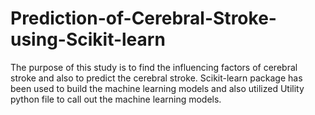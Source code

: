# Prediction-of-Cerebral-Stroke-using-Scikit-learn
The purpose of this study is to find the influencing factors of cerebral stroke and also to predict the cerebral stroke. Scikit-learn package has been used to build the machine learning models and also utilized Utility python file to call out the machine learning models.
